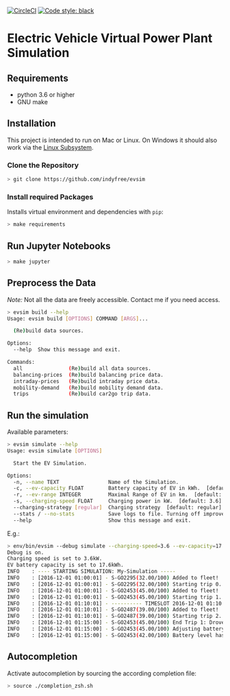 [![CircleCI](https://circleci.com/gh/indyfree/evsim.svg?style=svg)](https://circleci.com/gh/indyfree/evsim) [![Code style: black](https://img.shields.io/badge/code%20style-black-000000.svg)](https://github.com/ambv/black)
# Electric Vehicle Virtual Power Plant Simulation

## Requirements
- python 3.6 or higher
- GNU make

## Installation

This project is intended to run on Mac or Linux.
On Windows it should also work via the [Linux Subsystem](https://docs.microsoft.com/en-us/windows/wsl/install-win10).

### Clone the Repository

```bash
> git clone https://github.com/indyfree/evsim
```

### Install required Packages
Installs virtual environment and dependencies with `pip`:

```bash
> make requirements
```

## Run Jupyter Notebooks

``` bash
> make jupyter
```

## Preprocess the Data
*Note:* Not all the data are freely accessible. Contact me if you need access.

```bash
> evsim build --help
Usage: evsim build [OPTIONS] COMMAND [ARGS]...

  (Re)build data sources.

Options:
  --help  Show this message and exit.

Commands:
  all               (Re)build all data sources.
  balancing-prices  (Re)build balancing price data.
  intraday-prices   (Re)build intraday price data.
  mobility-demand   (Re)build mobility demand data.
  trips             (Re)build car2go trip data.
```


## Run the simulation
Available parameters:

```bash
> evsim simulate --help
Usage: evsim simulate [OPTIONS]

  Start the EV Simulation.

Options:
  -n, --name TEXT                Name of the Simulation.
  -c, --ev-capacity FLOAT        Battery capacity of EV in kWh.  [default: 17.6]
  -r, --ev-range INTEGER         Maximal Range of EV in km.  [default: 160]
  -s, --charging-speed FLOAT     Charging power in kW.  [default: 3.6]
  --charging-strategy [regular]  Charging strategy  [default: regular]
  --stats / --no-stats           Save logs to file. Turning off improves speed.
  --help                         Show this message and exit.
```

E.g.:

``` sh
> env/bin/evsim --debug simulate --charging-speed=3.6 --ev-capacity=17.6 --name=My-Simulation --charging-strategy=regular
Debug is on.
Charging speed is set to 3.6kW.
EV battery capacity is set to 17.6kWh.
INFO    : ---- STARTING SIMULATION: My-Simulation -----
INFO    : [2016-12-01 01:00:01] - S-GO2295(32.00/100) Added to fleet!
INFO    : [2016-12-01 01:00:01] - S-GO2295(32.00/100) Starting trip 0.
INFO    : [2016-12-01 01:00:01] - S-GO2453(45.00/100) Added to fleet!
INFO    : [2016-12-01 01:00:01] - S-GO2453(45.00/100) Starting trip 1.
INFO    : [2016-12-01 01:10:01] - ---------- TIMESLOT 2016-12-01 01:10:01 ----------
INFO    : [2016-12-01 01:10:01] - S-GO2487(39.00/100) Added to fleet!
INFO    : [2016-12-01 01:10:01] - S-GO2487(39.00/100) Starting trip 2.
INFO    : [2016-12-01 01:15:00] - S-GO2453(45.00/100) End Trip 1: Drove for 15.00 minutes and consumed 3% charge.
INFO    : [2016-12-01 01:15:00] - S-GO2453(45.00/100) Adjusting battery level...
INFO    : [2016-12-01 01:15:00] - S-GO2453(42.00/100) Battery level has been decreased by 3%.
```

## Autocompletion
Activate autocompletion by sourcing the according completion file:
```sh
> source ./completion_zsh.sh
```
